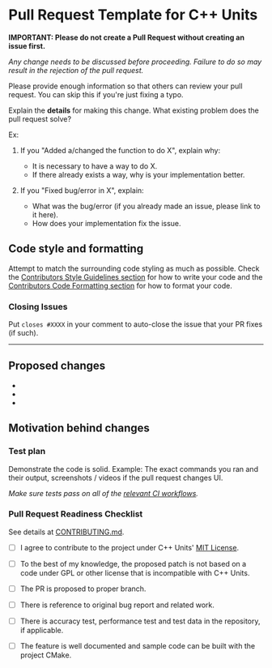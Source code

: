 # Pull Request Template for C++ Units

**IMPORTANT: Please do not create a Pull Request without creating an issue first.**

*Any change needs to be discussed before proceeding. Failure to do so may result in the rejection of the pull request.*

Please provide enough information so that others can review your pull request. You can skip this if you're just fixing a typo.

Explain the **details** for making this change. What existing problem does the pull request solve?

Ex:

1. If you "Added a/changed the function to do X", explain why:

    - It is necessary to have a way to do X.
    - If there already exists a way, why is your implementation better.

2. If you "Fixed bug/error in X", explain:

    - What was the bug/error (if you already made an issue, please link to it here).
    - How does your implementation fix the issue.

## Code style and formatting

Attempt to match the surrounding code styling as much as possible. Check the [Contributors Style Guidelines section](https://github.com/crdrisko/cpp-units/blob/master/docs/CONTRIBUTING.md#Style-guidelines) for how to write your code and the [Contributors Code Formatting section](https://github.com/crdrisko/cpp-units/blob/master/docs/CONTRIBUTING.md#Code-formatting) for how to format your code.

### Closing Issues

Put `closes #XXXX` in your comment to auto-close the issue that your PR fixes (if such).

---

## Proposed changes

-
-
-

## Motivation behind changes

### Test plan

Demonstrate the code is solid. Example: The exact commands you ran and their output, screenshots / videos if the pull request changes UI.

*Make sure tests pass on all of the [relevant CI workflows](https://github.com/crdrisko/cpp-units/blob/master/.travis.yml).*

### Pull Request Readiness Checklist

See details at [CONTRIBUTING.md](https://github.com/crdrisko/cpp-units/blob/master/docs/CONTRIBUTING.md).

- [ ] I agree to contribute to the project under C++ Units' [MIT License](https://github.com/crdrisko/cpp-units/blob/master/LICENSE).

- [ ] To the best of my knowledge, the proposed patch is not based on a code under GPL or other license that is incompatible with C++ Units.

- [ ] The PR is proposed to proper branch.

- [ ] There is reference to original bug report and related work.

- [ ] There is accuracy test, performance test and test data in the repository, if applicable.

- [ ] The feature is well documented and sample code can be built with the project CMake.
